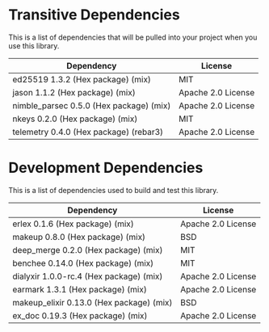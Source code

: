 # Transitive Dependencies

This is a list of dependencies that will be pulled into your project when you use this library.

| Dependency | License |
|-|-|
| ed25519 1.3.2 (Hex package) (mix) | MIT |
| jason 1.1.2 (Hex package) (mix) | Apache 2.0 License |
| nimble_parsec 0.5.0 (Hex package) (mix) | Apache 2.0 License |
| nkeys 0.2.0 (Hex package) (mix) | MIT |
| telemetry 0.4.0 (Hex package) (rebar3) | Apache 2.0 License |

# Development Dependencies

This is a list of dependencies used to build and test this library.

| Dependency | License |
|-|-|
| erlex 0.1.6 (Hex package) (mix) | Apache 2.0 License |
| makeup 0.8.0 (Hex package) (mix) | BSD |
| deep_merge 0.2.0 (Hex package) (mix) | MIT |
| benchee 0.14.0 (Hex package) (mix) | MIT |
| dialyxir 1.0.0-rc.4 (Hex package) (mix) | Apache 2.0 License |
| earmark 1.3.1 (Hex package) (mix) | Apache 2.0 License |
| makeup_elixir 0.13.0 (Hex package) (mix) | BSD |
| ex_doc 0.19.3 (Hex package) (mix) | Apache 2.0 License |
